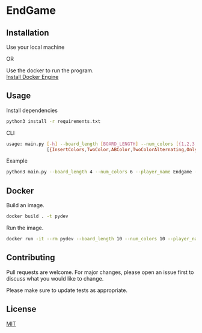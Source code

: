 ﻿# EndGame


## Installation

Use your local machine 

OR

Use the docker to run the program.\
[Install Docker Engine](https://docs.docker.com/engine/install/)

## Usage

Install dependencies
```bash
python3 install -r requirements.txt
```

CLI
```bash
usage: main.py [-h] --board_length [BOARD_LENGTH] --num_colors [{1,2,3,4,5,6,7,8,9,10,11,12,13,14,15,16,17,18,19,20,21,22,23,24,25,26}] --player_name [{EndGame_b1,EndGame_b2}] --scsa_name
               [{InsertColors,TwoColor,ABColor,TwoColorAlternating,OnlyOnce,FirstLast,UsuallyFewer,PreferFewer}] --num_rounds [NUM_ROUNDS]
```

Example
```bash
python3 main.py --board_length 4 --num_colors 6 --player_name Endgame --scsa_name TwoColorAlternating --num_rounds 100
```

## Docker

Build an image.
```bash
docker build . -t pydev
```

Run the image.
```bash
docker run -it --rm pydev --board_length 10 --num_colors 10 --player_name EndGame_Own --scsa_name PreferFewer --num_rounds 100
```


## Contributing
Pull requests are welcome. For major changes, please open an issue first to discuss what you would like to change.

Please make sure to update tests as appropriate.

## License
[MIT](https://choosealicense.com/licenses/mit/)
